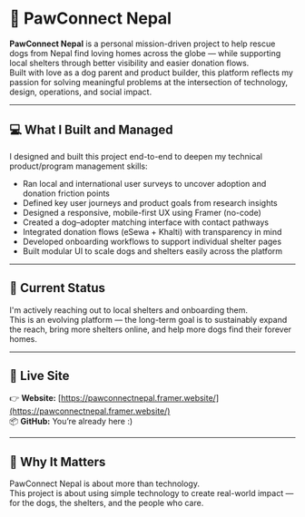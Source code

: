 # 🐾 PawConnect Nepal

**PawConnect Nepal** is a personal mission-driven project to help rescue dogs from Nepal find loving homes across the globe — while supporting local shelters through better visibility and easier donation flows.  
Built with love as a dog parent and product builder, this platform reflects my passion for solving meaningful problems at the intersection of technology, design, operations, and social impact.

---

## 💻 What I Built and Managed

I designed and built this project end-to-end to deepen my technical product/program management skills:

- Ran local and international user surveys to uncover adoption and donation friction points  
- Defined key user journeys and product goals from research insights  
- Designed a responsive, mobile-first UX using Framer (no-code)  
- Created a dog–adopter matching interface with contact pathways  
- Integrated donation flows (eSewa + Khalti) with transparency in mind  
- Developed onboarding workflows to support individual shelter pages  
- Built modular UI to scale dogs and shelters easily across the platform  

---

## 🌱 Current Status

I'm actively reaching out to local shelters and onboarding them.  
This is an evolving platform — the long-term goal is to sustainably expand the reach, bring more shelters online, and help more dogs find their forever homes.

---

## 🔗 Live Site

👉 **Website:** [https://pawconnectnepal.framer.website/](https://pawconnectnepal.framer.website/)  
📦 **GitHub:** You’re already here :)

---

## 💛 Why It Matters

PawConnect Nepal is about more than technology.  
This project is about using simple technology to create real-world impact — for the dogs, the shelters, and the people who care.

